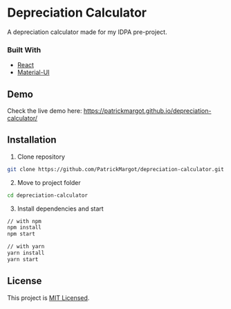 # Depreciation Calculator
A depreciation calculator made for my IDPA pre-project.

### Built With
* [React](https://reactjs.org/)
* [Material-UI](https://material-ui.com/)

## Demo
Check the live demo here: https://patrickmargot.github.io/depreciation-calculator/

## Installation
1. Clone repository
```sh
git clone https://github.com/PatrickMargot/depreciation-calculator.git
```
2. Move to project folder
```sh
cd depreciation-calculator
````
3. Install dependencies and start
```sh
// with npm
npm install
npm start

// with yarn
yarn install
yarn start
```

## License
This project is [MIT Licensed](https://choosealicense.com/licenses/mit/).
